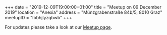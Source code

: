 +++
date = "2019-12-09T19:00:00+01:00"
title = "Meetup on 09 December 2019"
location = "Anexia"
address = "Münzgrabenstraße 84b/5, 8010 Graz"
meetupID = "lbbhjlyzqbwb"
+++

For updates please take a look at our
[Meetup page](https://www.meetup.com/Graz-Open-Source-Meetup/events/lbbhjlyzqbwb/).

